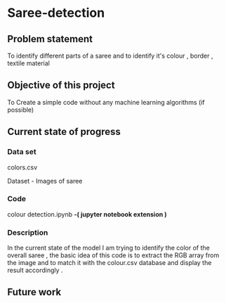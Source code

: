 # Saree-detection
## Problem statement


To identify different parts of a saree and to identify it's colour , border , textile material 

## Objective of this project 

To Create a simple code without any machine learning algorithms (if possible)

## Current state of progress 

### Data set 

colors.csv 

Dataset - Images of saree 

### Code

colour detection.ipynb   **-( jupyter notebook extension )**

### Description 

In the current state of the model I am trying to identify the color of the overall saree , the basic idea of this code is to extract the RGB array from the image and to match it with the colour.csv database and display the result accordingly .

## Future work 


